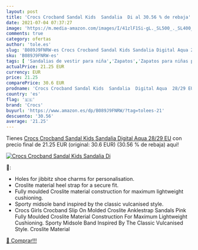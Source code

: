 ```yaml
---
layout: post
title: 'Crocs Crocband Sandal Kids  Sandalia  Di al 30.56 % de rebaja'
date: 2021-07-04 07:37:27
image: 'https://m.media-amazon.com/images/I/41zlF1Si-gL._SL500_._SL400_.jpg'
comments: true
category: ofertas
author: 'tole.es'
slug: 'B089J9FNRW-es Crocs Crocband Sandal Kids Sandalia Digital Aqua 28/29 EU'
sku: 'B089J9FNRW-es'
tags: [ 'Sandalias de vestir para niña','Zapatos','Zapatos para niñas pequeñas','Zapatos para niños pequeños','Zapatos y complementos','crocs','sandalia', ]
actualPrice: 21.25 EUR
currency: EUR
price: 21.25
comparePrice: 30.6 EUR
prodname: 'Crocs Crocband Sandal Kids  Sandalia  Digital Aqua  28/29 EU'
country: 'es'
flag: '🇪🇸'
brand: 'Crocs'
buyurl: 'https://www.amazon.es/dp/B089J9FNRW/?tag=tolees-21'
descuento: '30.56'
average: '21.25'
---
```


Tienes [Crocs Crocband Sandal Kids  Sandalia  Digital Aqua  28/29 EU](https://www.amazon.es/dp/B089J9FNRW/?tag=tolees-21) con precio final de  21.25 EUR (original: 30.6 EUR) (30.56 %  de rebaja) aqui!

[![Crocs Crocband Sandal Kids  Sandalia  Di](https://m.media-amazon.com/images/I/41zlF1Si-gL._SL500_._SL400_.jpg)](https://www.amazon.es/dp/B089J9FNRW/?tag=tolees-21)

🔎:

- Holes for jibbitz shoe charms for personalisation.
- Croslite material heel strap for a secure fit.
- Fully moulded Croslite material construction for maximum lightweight cushioning.
- Sporty midsole band inspired by the classic vulcanised style.
- Crocs Girls Crocband Slip On Molded Croslite Anklestrap Sandals Pink Fully Moulded Croslite Material Construction For Maximum Lightweight Cushioning. Sporty Midsole Band Inspired By The Classic Vulcanised Style. Croslite Material

[🛒 Comprar!!!](https://www.amazon.es/dp/B089J9FNRW/?tag=tolees-21)
